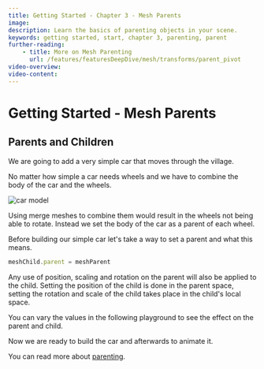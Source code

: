 ```yaml
---
title: Getting Started - Chapter 3 - Mesh Parents
image:
description: Learn the basics of parenting objects in your scene.
keywords: getting started, start, chapter 3, parenting, parent
further-reading:
    - title: More on Mesh Parenting
      url: /features/featuresDeepDive/mesh/transforms/parent_pivot
video-overview:
video-content:
---
```


# Getting Started - Mesh Parents

## Parents and Children

We are going to add a very simple car that moves through the village. 

No matter how simple a car needs wheels and we have to combine the body of the car and the wheels. 

![car model](/img/getstarted/carmodel.png)

Using merge meshes to combine them would result in the wheels not being able to rotate. Instead we set the body of the car as a parent of each wheel.

Before building our simple car let's take a way to set a parent and what this means.

```javascript
meshChild.parent = meshParent
```

Any use of position, scaling and rotation on the parent will also be applied to the child. Setting the position of the child is done in the parent space, setting the rotation and scale of the child takes place in the child's local space.

You can vary the values in the following playground to see the effect on the parent and child.

<Playground id="#GMEI6U#1715" title="Understanding Parenting" description="Simple playground to help demonstrate parenting." image="/img/playgroundsAndNMEs/gettingStartedParents.jpg"/>

Now we are ready to build the car and afterwards to animate it.

You can read more about [parenting](/features/featuresDeepDive/mesh/transforms/parent_pivot).
